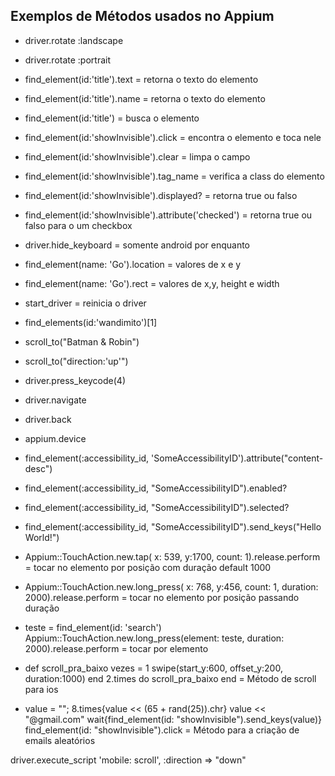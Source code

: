 ## Exemplos de Métodos usados no Appium

 - driver.rotate :landscape

 - driver.rotate :portrait

 - find_element(id:'title').text = retorna o texto do elemento

 - find_element(id:'title').name = retorna o texto do elemento

 - find_element(id:'title') = busca o elemento

 - find_element(id:'showInvisible').click = encontra o elemento e toca nele

 - find_element(id:'showInvisible').clear = limpa o campo 

 - find_element(id:'showInvisible').tag_name = verifica a class do elemento

 - find_element(id:'showInvisible').displayed? = retorna true ou falso

 - find_element(id:'showInvisible').attribute('checked') = retorna true ou falso para o um checkbox

 - driver.hide_keyboard = somente android por enquanto

 - find_element(name: 'Go').location = valores de x e y

 - find_element(name: 'Go').rect = valores de x,y, height e width

 - start_driver = reinicia o driver

 - find_elements(id:'wandimito')[1] 

 - scroll_to("Batman & Robin")

 - scroll_to("direction:'up'")

 - driver.press_keycode(4)

 - driver.navigate

 - driver.back

 - appium.device

 - find_element(:accessibility_id, 'SomeAccessibilityID').attribute("content-desc")

 - find_element(:accessibility_id, "SomeAccessibilityID").enabled?

 - find_element(:accessibility_id, "SomeAccessibilityID").selected?

 - find_element(:accessibility_id, "SomeAccessibilityID").send_keys("Hello World!")

 - Appium::TouchAction.new.tap( x: 539, y:1700, count: 1).release.perform = tocar no elemento por posição com duração default 1000

 - Appium::TouchAction.new.long_press( x: 768, y:456, count: 1, duration: 2000).release.perform = tocar no elemento por posição passando duração 

- teste = find_element(id: 'search')
Appium::TouchAction.new.long_press(element: teste, duration: 2000).release.perform = tocar por elemento

- def scroll_pra_baixo vezes = 1
swipe(start_y:600, offset_y:200, duration:1000)
end
2.times do
scroll_pra_baixo
end
= Método de scroll para ios

- value = ""; 8.times{value  << (65 + rand(25)).chr}
value << "@gmail.com"
wait{find_element(id: "showInvisible").send_keys(value)}
find_element(id: "showInvisible").click
= Método para a criação de emails aleatórios

driver.execute_script 'mobile: scroll', :direction => "down"